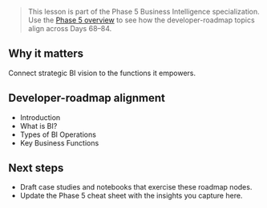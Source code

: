 > This lesson is part of the Phase 5 Business Intelligence specialization. Use the [Phase 5 overview](https://github.com/saint2706/Coding-For-MBA/blob/main/docs/bi-curriculum.md) to see how the developer-roadmap topics align across Days 68–84.

## Why it matters

Connect strategic BI vision to the functions it empowers.

## Developer-roadmap alignment

- Introduction
- What is BI?
- Types of BI Operations
- Key Business Functions

## Next steps

- Draft case studies and notebooks that exercise these roadmap nodes.
- Update the Phase 5 cheat sheet with the insights you capture here.